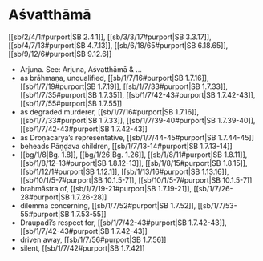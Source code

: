 # Aśvatthāmā

[[sb/2/4/1#purport|SB 2.4.1]], [[sb/3/3/17#purport|SB 3.3.17]], [[sb/4/7/13#purport|SB 4.7.13]], [[sb/6/18/65#purport|SB 6.18.65]], [[sb/9/12/6#purport|SB 9.12.6]]

* Arjuna. See: Arjuna, Aśvatthāmā & ... 
* as brāhmaṇa, unqualified, [[sb/1/7/16#purport|SB 1.7.16]], [[sb/1/7/19#purport|SB 1.7.19]], [[sb/1/7/33#purport|SB 1.7.33]], [[sb/1/7/35#purport|SB 1.7.35]], [[sb/1/7/42-43#purport|SB 1.7.42-43]], [[sb/1/7/55#purport|SB 1.7.55]]
* as degraded murderer, [[sb/1/7/16#purport|SB 1.7.16]], [[sb/1/7/33#purport|SB 1.7.33]], [[sb/1/7/39-40#purport|SB 1.7.39-40]], [[sb/1/7/42-43#purport|SB 1.7.42-43]]
* as Droṇācārya’s representative, [[sb/1/7/44-45#purport|SB 1.7.44-45]]
* beheads Pāṇḍava children, [[sb/1/7/13-14#purport|SB 1.7.13-14]]
*  [[bg/1/8|Bg. 1.8]], [[bg/1/26|Bg. 1.26]], [[sb/1/8/11#purport|SB 1.8.11]], [[sb/1/8/12-13#purport|SB 1.8.12-13]], [[sb/1/8/15#purport|SB 1.8.15]], [[sb/1/12/1#purport|SB 1.12.1]], [[sb/1/13/16#purport|SB 1.13.16]], [[sb/10/1/5-7#purport|SB 10.1.5-7]], [[sb/10/1/5-7#purport|SB 10.1.5-7]]
* brahmāstra of, [[sb/1/7/19-21#purport|SB 1.7.19-21]], [[sb/1/7/26-28#purport|SB 1.7.26-28]]
* dilemma concerning, [[sb/1/7/52#purport|SB 1.7.52]], [[sb/1/7/53-55#purport|SB 1.7.53-55]]
* Draupadī’s respect for, [[sb/1/7/42-43#purport|SB 1.7.42-43]], [[sb/1/7/42-43#purport|SB 1.7.42-43]]
* driven away, [[sb/1/7/56#purport|SB 1.7.56]]
* silent, [[sb/1/7/42#purport|SB 1.7.42]]
